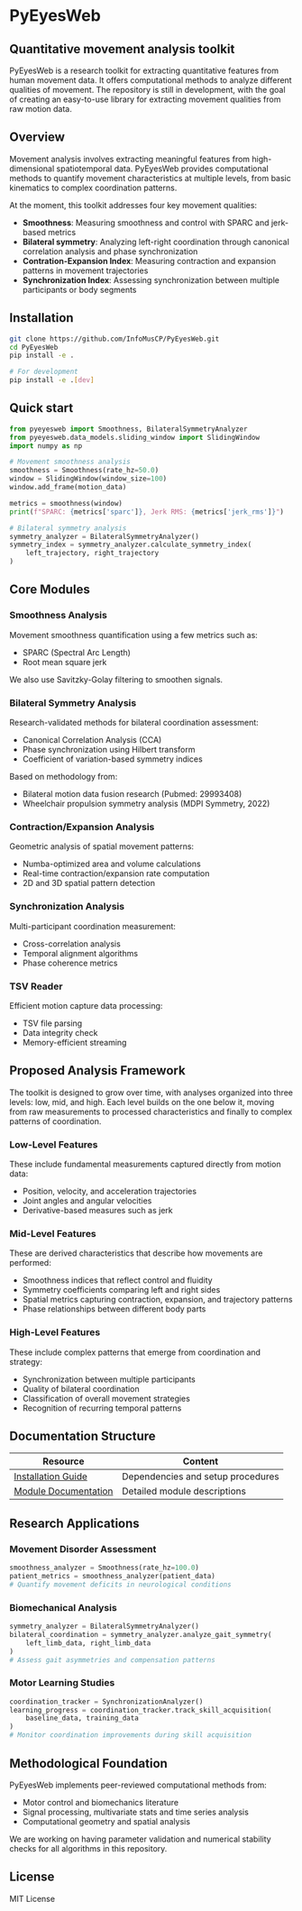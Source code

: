 # PyEyesWeb
## Quantitative movement analysis toolkit

PyEyesWeb is a research toolkit for extracting quantitative features from human movement data. It offers computational methods to analyze different qualities of movement. The repository is still in development, with the goal of creating an easy-to-use library for extracting movement qualities from raw motion data.

## Overview

Movement analysis involves extracting meaningful features from high-dimensional spatiotemporal data. PyEyesWeb provides computational methods to quantify movement characteristics at multiple levels, from basic kinematics to complex coordination patterns.

At the moment, this toolkit addresses four key movement qualities:
- **Smoothness**: Measuring smoothness and control with SPARC and jerk-based metrics
- **Bilateral symmetry**: Analyzing left-right coordination through canonical correlation analysis and phase synchronization
- **Contration-Expansion Index**: Measuring contraction and expansion patterns in movement trajectories
- **Synchronization Index**: Assessing synchronization between multiple participants or body segments

## Installation

```bash
git clone https://github.com/InfoMusCP/PyEyesWeb.git
cd PyEyesWeb
pip install -e .

# For development
pip install -e .[dev]
```

## Quick start

```python
from pyeyesweb import Smoothness, BilateralSymmetryAnalyzer
from pyeyesweb.data_models.sliding_window import SlidingWindow
import numpy as np

# Movement smoothness analysis
smoothness = Smoothness(rate_hz=50.0)
window = SlidingWindow(window_size=100)
window.add_frame(motion_data)

metrics = smoothness(window)
print(f"SPARC: {metrics['sparc']}, Jerk RMS: {metrics['jerk_rms']}")

# Bilateral symmetry analysis
symmetry_analyzer = BilateralSymmetryAnalyzer()
symmetry_index = symmetry_analyzer.calculate_symmetry_index(
    left_trajectory, right_trajectory
)
```

## Core Modules

### Smoothness Analysis
Movement smoothness quantification using a few metrics such as:
- SPARC (Spectral Arc Length)
- Root mean square jerk

We also use Savitzky-Golay filtering to smoothen signals.

### Bilateral Symmetry Analysis
Research-validated methods for bilateral coordination assessment:
- Canonical Correlation Analysis (CCA)
- Phase synchronization using Hilbert transform
- Coefficient of variation-based symmetry indices

Based on methodology from:
- Bilateral motion data fusion research (Pubmed: 29993408)
- Wheelchair propulsion symmetry analysis (MDPI Symmetry, 2022)

### Contraction/Expansion Analysis
Geometric analysis of spatial movement patterns:
- Numba-optimized area and volume calculations
- Real-time contraction/expansion rate computation
- 2D and 3D spatial pattern detection

### Synchronization Analysis
Multi-participant coordination measurement:
- Cross-correlation analysis
- Temporal alignment algorithms
- Phase coherence metrics

### TSV Reader
Efficient motion capture data processing:
- TSV file parsing
- Data integrity check
- Memory-efficient streaming

## Proposed Analysis Framework

The toolkit is designed to grow over time, with analyses organized into three levels: low, mid, and high. Each level builds on the one below it, moving from raw measurements to processed characteristics and finally to complex patterns of coordination.

### Low-Level Features
These include fundamental measurements captured directly from motion data:
- Position, velocity, and acceleration trajectories
- Joint angles and angular velocities
- Derivative-based measures such as jerk

### Mid-Level Features
These are derived characteristics that describe how movements are performed:
- Smoothness indices that reflect control and fluidity
- Symmetry coefficients comparing left and right sides
- Spatial metrics capturing contraction, expansion, and trajectory patterns
- Phase relationships between different body parts

### High-Level Features
These include complex patterns that emerge from coordination and strategy:
- Synchronization between multiple participants
- Quality of bilateral coordination
- Classification of overall movement strategies
- Recognition of recurring temporal patterns

## Documentation Structure

| Resource | Content |
|----------|---------|
| [Installation Guide](docs/installation.md) | Dependencies and setup procedures |
| [Module Documentation](docs/modules/README.md) | Detailed module descriptions |

## Research Applications

### Movement Disorder Assessment
```python
smoothness_analyzer = Smoothness(rate_hz=100.0)
patient_metrics = smoothness_analyzer(patient_data)
# Quantify movement deficits in neurological conditions
```

### Biomechanical Analysis
```python
symmetry_analyzer = BilateralSymmetryAnalyzer()
bilateral_coordination = symmetry_analyzer.analyze_gait_symmetry(
    left_limb_data, right_limb_data
)
# Assess gait asymmetries and compensation patterns
```

### Motor Learning Studies
```python
coordination_tracker = SynchronizationAnalyzer()
learning_progress = coordination_tracker.track_skill_acquisition(
    baseline_data, training_data
)
# Monitor coordination improvements during skill acquisition
```

## Methodological Foundation

PyEyesWeb implements peer-reviewed computational methods from:
- Motor control and biomechanics literature
- Signal processing, multivariate stats and time series analysis
- Computational geometry and spatial analysis

We are working on having parameter validation and numerical stability checks for all algorithms in this repository.

## License

MIT License
